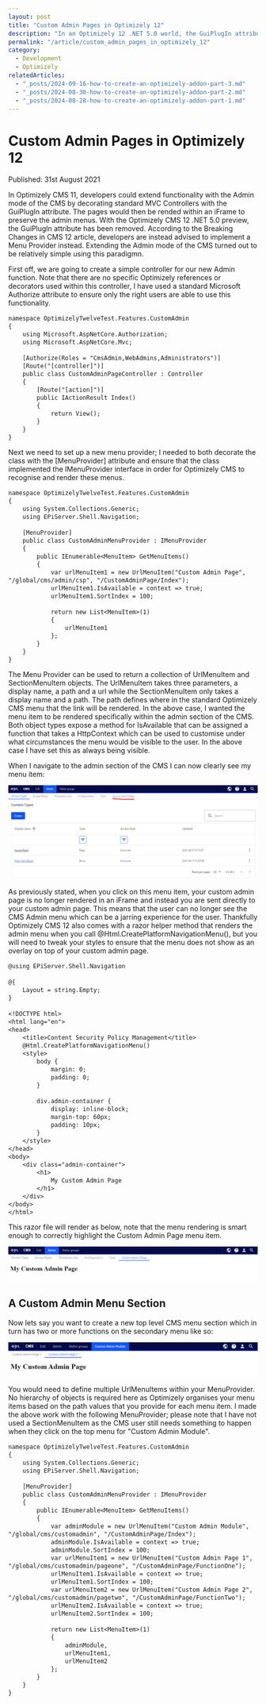 ```yaml
---
layout: post
title: "Custom Admin Pages in Optimizely 12"
description: "In an Optimizely 12 .NET 5.0 world, the GuiPlugIn attribute has been removed, Here I describe how to reproduce this functionality with Menu Providers."
permalink: "/article/custom_admin_pages_in_optimizely_12"
category:
  - Development
  - Optimizely
relatedArticles:
  - "_posts/2024-09-16-how-to-create-an-optimizely-addon-part-3.md"
  - "_posts/2024-08-30-how-to-create-an-optimizely-addon-part-2.md"
  - "_posts/2024-08-28-how-to-create-an-optimizely-addon-part-1.md"
---
```


# Custom Admin Pages in Optimizely 12

<i class="fa-solid fa-calendar me-2"></i>Published: 31st August 2021

In Optimizely CMS 11, developers could extend functionality with the Admin mode of the CMS by decorating standard MVC Controllers with the GuiPlugIn attribute.  The pages would then be rended within an iFrame to preserve the admin menus.  With the Optimizely CMS 12 .NET 5.0 preview, the GuiPlugIn attribute has been removed. According to the Breaking Changes in CMS 12 article, developers are instead advised to implement a Menu Provider instead.  Extending the Admin mode of the CMS turned out to be relatively simple using this paradigmn.

First off, we are going to create a simple controller for our new Admin function.  Note that there are no specific Optimizely references or decorators used within this controller, I have used a standard Microsoft Authorize attribute to ensure only the right users are able to use this functionality.

```
namespace OptimizelyTwelveTest.Features.CustomAdmin
{
    using Microsoft.AspNetCore.Authorization;
    using Microsoft.AspNetCore.Mvc;

    [Authorize(Roles = "CmsAdmin,WebAdmins,Administrators")]
    [Route("[controller]")]
    public class CustomAdminPageController : Controller
    {
        [Route("[action]")]
        public IActionResult Index()
        {
            return View();
        }
    }
}
```

Next we need to set up a new menu provider; I needed to both decorate the class with the [MenuProvider] attribute and ensure that the class implemented the IMenuProvider interface in order for Optimizely CMS to recognise and render these menus.

```
namespace OptimizelyTwelveTest.Features.CustomAdmin
{
    using System.Collections.Generic;
    using EPiServer.Shell.Navigation;

    [MenuProvider]
    public class CustomAdminMenuProvider : IMenuProvider
    {
        public IEnumerable<MenuItem> GetMenuItems()
        {
            var urlMenuItem1 = new UrlMenuItem("Custom Admin Page", "/global/cms/admin/csp", "/CustomAdminPage/Index");
            urlMenuItem1.IsAvailable = context => true;
            urlMenuItem1.SortIndex = 100;
    
            return new List<MenuItem>(1)
            {
                urlMenuItem1
            };
        }
    }
}
```

The Menu Provider can be used to return a collection of UrlMenuItem and SectionMenuItem objects.  The UrlMenuItem takes three parameters, a display name, a path and a url while the SectionMenuItem only takes a display name and a path.  The path defines where in the standard Optimizely CMS menu that the link will be rendered.  In the above case, I wanted the menu item to be rendered specifically within the admin section of the CMS.  Both object types expose a method for IsAvailable that can be assigned a function that takes a HttpContext which can be used to customise under what circumstances the menu would be visible to the user.  In the above case I have set this as always being visible.

When I navigate to the admin section of the CMS I can now clearly see my menu item:

![](/assets/custom-admin-in-cms-12-1.png)

As previously stated, when you click on this menu item, your custom admin page is no longer rendered in an iFrame and instead you are sent directly to your custom admin page.  This means that the user can no longer see the CMS Admin menu which can be a jarring experience for the user.  Thankfully Optimizely CMS 12 also comes with a razor helper method that renders the admin menu when you call @Html.CreatePlatformNavigationMenu(), but you will need to tweak your styles to ensure that the menu does not show as an overlay on top of your custom admin page.

```
@using EPiServer.Shell.Navigation

@{
    Layout = string.Empty;
}

<!DOCTYPE html>
<html lang="en">
<head>
    <title>Content Security Policy Management</title>
    @Html.CreatePlatformNavigationMenu()
    <style>
        body {
            margin: 0;
            padding: 0;
        }

        div.admin-container {
            display: inline-block;
            margin-top: 60px;
            padding: 10px;
        }
    </style>
</head>
<body>
    <div class="admin-container">
        <h1>
            My Custom Admin Page
        </h1>
    </div>
</body>
</html>
```

This razor file will render as below, note that the menu rendering is smart enough to correctly highlight the Custom Admin Page menu item.

![](/assets/custom-admin-in-cms-12-2.png)

## A Custom Admin Menu Section

Now lets say you want to create a new top level CMS menu section which in turn has two or more functions on the secondary menu like so:

![](/assets/custom-admin-in-cms-12-3.png)

You would need to define multiple UrlMenuItems within your MenuProvider.  No hierarchy of objects is required here as Optimizely organises your menu items based on the path values that you provide for each menu item.  I made the above work with the following MenuProvider; please note that I have not used a SectionMenuItem as the CMS user still needs something to happen when they click on the top menu for "Custom Admin Module".

```
namespace OptimizelyTwelveTest.Features.CustomAdmin
{
    using System.Collections.Generic;
    using EPiServer.Shell.Navigation;

    [MenuProvider]
    public class CustomAdminMenuProvider : IMenuProvider
    {
        public IEnumerable<MenuItem> GetMenuItems()
        {
            var adminModule = new UrlMenuItem("Custom Admin Module", "/global/cms/customadmin", "/CustomAdminPage/Index");
            adminModule.IsAvailable = context => true;
            adminModule.SortIndex = 100;
            var urlMenuItem1 = new UrlMenuItem("Custom Admin Page 1", "/global/cms/customadmin/pageone", "/CustomAdminPage/FunctionOne");
            urlMenuItem1.IsAvailable = context => true;
            urlMenuItem1.SortIndex = 100;
            var urlMenuItem2 = new UrlMenuItem("Custom Admin Page 2", "/global/cms/customadmin/pagetwo", "/CustomAdminPage/FunctionTwo");
            urlMenuItem2.IsAvailable = context => true;
            urlMenuItem2.SortIndex = 100;

            return new List<MenuItem>(1)
            {
                adminModule,
                urlMenuItem1,
                urlMenuItem2
            };
        }
    }
}
```
